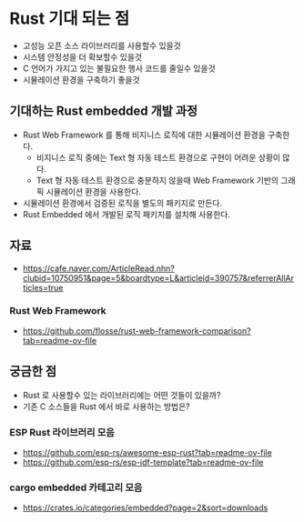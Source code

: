 # Rust 기대 되는 점
- 고성능 오픈 소스 라이브러리를 사용할수 있을것
- 시스템 안정성을 더 확보할수 있을것
- C 언어가 가지고 있는 불필요한 행사 코드를 줄일수 있을것
- 시뮬레이션 환경을 구축하기 좋을것

## 기대하는 Rust embedded 개발 과정
- Rust Web Framework 를 통해 비지니스 로직에 대한 시뮬레이션 환경을 구축한다.
  - 비지니스 로직 중에는 Text 형 자동 테스트 환경으로 구현이 어려운 상황이 많다.
  - Text 형 자동 테스트 환경으로 충분하지 않을때 Web Framework 기반의 그래픽 시뮬레이션 환경을 사용한다.
- 시뮬레이션 환경에서 검증된 로직을 별도의 패키지로 만든다.
- Rust Embedded 에서 개발된 로직 패키지를 설치해 사용한다.

## 자료
- https://cafe.naver.com/ArticleRead.nhn?clubid=10750951&page=5&boardtype=L&articleid=390757&referrerAllArticles=true

### Rust Web Framework
- https://github.com/flosse/rust-web-framework-comparison?tab=readme-ov-file

## 궁금한 점
- Rust 로 사용할수 있는 라이브러리에는 어떤 것들이 있을까?
- 기존 C 소스들을 Rust 에서 바로 사용하는 방법은?

### ESP Rust 라이브러리 모음
- https://github.com/esp-rs/awesome-esp-rust?tab=readme-ov-file
- https://github.com/esp-rs/esp-idf-template?tab=readme-ov-file

### cargo embedded 카테고리 모음
- https://crates.io/categories/embedded?page=2&sort=downloads
